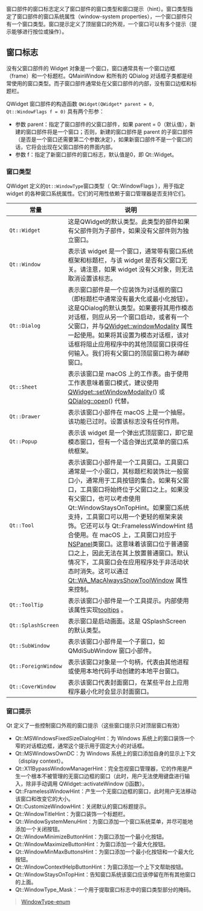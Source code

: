 窗口部件的窗口标志定义了窗口部件的窗口类型和窗口提示（hint）。窗口类型指定了窗口部件的窗口系统属性（window-system properties），一个窗口部件只有一个窗口类型。窗口提示定义了顶层窗口的外观，一个窗口可以有多个提示（提示能够进行按位或操作）。

## 窗口标志
没有父窗口部件的 Widget 对象是一个窗口，窗口通常具有一个窗口边框（frame）和一个标题栏。QMainWindow 和所有的 QDialog 对话框子类都是经常使用的窗口类型。而子窗口部件通常处在父窗口部件的内部，没有窗口边框和标题栏。

QWidget 窗口部件的构造函数 `QWidget(QWidget* parent = 0, Qt::WindowFlags f = 0)` 具有两个形参：
+ 参数 parent：指定了窗口部件的父窗口部件，如果 parent = 0（默认值），新建的窗口部件将是一个窗口；否则，新建的窗口部件是 parent 的子窗口部件（是否是一个窗口还需要第二个参数决定），如果新窗口部件不是一个窗口的话，它将会出现在父窗口部件的界面内部。
+ 参数 f：指定了新窗口部件的窗口标志，默认值是0，即 Qt::Widget。

### 窗口类型
QWidget 定义的`Qt::WindowType`窗口类型（ Qt::WindowFlags ），用于指定 widget 的各种窗口系统属性。它们的可用性依赖于窗口管理器是否支持它们。



| 常量                | 说明                                                         |
| ------------------- | ------------------------------------------------------------ |
| `Qt::Widget`        | 这是QWidget的默认类型。此类型的部件如果有父部件则为子部件，如果没有父部件则为独立窗口。 |
| `Qt::Window`        | 表示该 widget 是一个窗口，通常带有窗口系统框架和标题栏，与该 widget 是否有父窗口无关。请注意，如果 widget 没有父对象，则无法取消设置该标志。 |
| `Qt::Dialog`        | 表示窗口部件是一个应装饰为对话框的窗口（即标题栏中通常没有最大化或最小化按钮）。这是QDialog的默认类型。如果要将其用作模态对话框，则应从另一个窗口启动，或者有一个父窗口，并与[QWidget::windowModality](https://doc.qt.io/qt-6/zh/qwidget.html#windowModality-prop) 属性一起使用。如果将其设置为模态对话框，该对话框将阻止应用程序中的其他顶层窗口获得任何输入。我们将有父窗口的顶层窗口称为*辅助*窗口。 |
| `Qt::Sheet`         | 表示该窗口是 macOS 上的工作表。由于使用工作表意味着窗口模式，建议使用[QWidget::setWindowModality](https://doc.qt.io/qt-6/zh/qwidget.html#windowModality-prop)() 或[QDialog::open](https://doc.qt.io/qt-6/zh/qdialog.html#open)() 代替。 |
| `Qt::Drawer`        | 表示该窗口小部件在 macOS 上是一个抽屉。该功能已过时。设置该标志没有任何作用。 |
| `Qt::Popup`         | 表示该 widget 是一个弹出式顶层窗口，即它是模态窗口，但有一个适合弹出式菜单的窗口系统框架。 |
| `Qt::Tool`          | 表示该窗口小部件是一个工具窗口。工具窗口通常是一个小窗口，其标题栏和装饰比一般窗口小，通常用于工具按钮的集合。如果有父窗口，工具窗口将始终位于父窗口之上。如果没有父窗口，也可以考虑使用 Qt::WindowStaysOnTopHint。如果窗口系统支持，工具窗口可以用一个更轻的框架来装饰。它还可以与 Qt::FramelessWindowHint 结合使用。在 macOS 上，工具窗口对应于[NSPanel](https://developer.apple.com/documentation/appkit/nspanel)类窗口。这意味着该窗口位于普通窗口之上，因此无法在其上放置普通窗口。默认情况下，工具窗口会在应用程序处于非活动状态时消失。这可以通过[Qt::WA_MacAlwaysShowToolWindow](https://doc.qt.io/qt-6/zh/qt.html#WidgetAttribute-enum) 属性来控制。 |
| `Qt::ToolTip`       | 表示该窗口小部件是一个工具提示。内部使用该属性实现[tooltips](https://doc.qt.io/qt-6/zh/qwidget.html#toolTip-prop) 。 |
| `Qt::SplashScreen`  | 表示窗口是启动画面。这是 QSplashScreen 的默认类型。          |
| `Qt::SubWindow`     | 表示该窗口小部件是一个子窗口，如 QMdiSubWindow 窗口小部件。  |
| `Qt::ForeignWindow` | 表示该窗口对象是一个句柄，代表由其他进程或使用本地代码手动创建的本地平台窗口。 |
| `Qt::CoverWindow`   | 表示该窗口代表封面窗口，在某些平台上应用程序最小化时会显示封面窗口。 |

### 窗口提示
Qt 定义了一些控制窗口外观的窗口提示（这些窗口提示只对顶层窗口有效）
+ Qt::MSWindowsFixedSizeDialogHint：为 Windows 系统上的窗口装饰一个窄的对话框边框，通常这个提示用于固定大小的对话框。
+ Qt::MSWindowsOwnDC：为 Windows 系统上的窗口添加自身的显示上下文（display context）。
+ Qt::X11BypassWindowManagerHint：完全忽视窗口管理器，它的作用是产生一个根本不被管理的无窗口边框的窗口（此时，用户无法使用键盘进行输入，除非手动调用 QWidget::activateWindow ()函数）。
+ Qt::FramelessWindowHint：产生一个无窗口边框的窗口，此时用户无法移动该窗口和改变它的大小。
+ Qt::CustomizeWindowHint：关闭默认的窗口标题提示。
+ Qt::WindowTitleHint：为窗口装饰一个标题栏。
+ Qt::WindowSystemMenuHint：为窗口添加一个窗口系统菜单，并尽可能地添加一个关闭按钮。
+ Qt::WindowMinimizeButtonHint：为窗口添加一个最小化按钮。
+ Qt::WindowMaximizeButtonHint：为窗口添加一个最大化按钮。
+ Qt::WindowMinMaxButtonsHint：为窗口添加一个最小化按钮和一个最大化按钮。
+ Qt::WindowContextHelpButtonHint：为窗口添加一个上下文帮助按钮。
+ Qt::WindowStaysOnTopHint：告知窗口系统该窗口应该停留在所有其他窗口的上面。
+ Qt::WindowType_Mask：一个用于提取窗口标志中的窗口类型部分的掩码。




> [WindowType-enum](https://doc.qt.io/qt-5/qt.html#WindowType-enum)